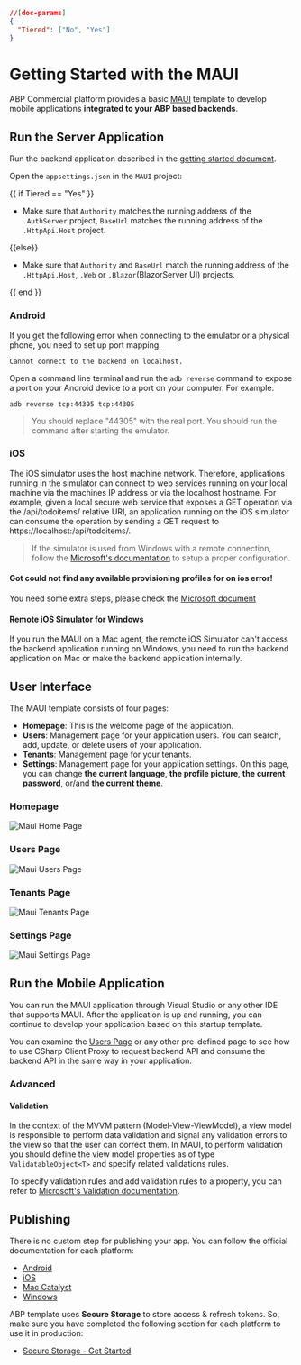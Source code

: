 ````json
//[doc-params]
{
  "Tiered": ["No", "Yes"]
}
````

# Getting Started with the MAUI

ABP Commercial platform provides a basic [MAUI](https://docs.microsoft.com/en-us/dotnet/maui/what-is-maui) template to develop mobile applications **integrated to your ABP based backends**.

## Run the Server Application

Run the backend application described in the [getting started document](../../../get-started/index.md).

Open the `appsettings.json` in the `MAUI` project:

{{ if Tiered == "Yes" }}

* Make sure that `Authority` matches the running address of the `.AuthServer` project, `BaseUrl` matches the running address of the `.HttpApi.Host` project.

{{else}}

* Make sure that `Authority` and `BaseUrl` match the running address of the `.HttpApi.Host`, `.Web` or `.Blazor`(BlazorServer UI) projects.

{{ end }}

### Android

If you get the following error when connecting to the emulator or a physical phone, you need to set up port mapping.

```
Cannot connect to the backend on localhost. 
```

Open a command line terminal and run the `adb reverse` command to expose a port on your Android device to a port on your computer. For example:

`adb reverse tcp:44305 tcp:44305`

> You should replace "44305" with the real port.
> You should run the command after starting the emulator.

### iOS

The iOS simulator uses the host machine network. Therefore, applications running in the simulator can connect to web services running on your local machine via the machines IP address or via the localhost hostname. For example, given a local secure web service that exposes a GET operation via the /api/todoitems/ relative URI, an application running on the iOS simulator can consume the operation by sending a GET request to https://localhost:<port>/api/todoitems/.

> If the simulator is used from Windows with a remote connection, follow the [Microsoft's documentation](https://docs.microsoft.com/en-us/xamarin/cross-platform/deploy-test/connect-to-local-web-services#specify-the-local-machine-address) to setup a proper configuration.

#### Got could not find any available provisioning profiles for on ios error!

You need some extra steps, please check the [Microsoft document](https://learn.microsoft.com/en-us/xamarin/ios/get-started/installation/device-provisioning/)

#### Remote iOS Simulator for Windows

If you run the MAUI on a Mac agent, the remote iOS Simulator can't access the backend application running on Windows, you need to run the backend application on Mac or make the backend application internally.

## User Interface

The MAUI template consists of four pages: 
* **Homepage**: This is the welcome page of the application.
* **Users**: Management page for your application users. You can search, add, update, or delete users of your application.
* **Tenants**: Management page for your tenants. 
* **Settings**: Management page for your application settings. On this page, you can change **the current language**, **the profile picture**, **the current password**, or/and **the current theme**.

### Homepage

![Maui Home Page](./images/maui-home-page.png)

### Users Page

![Maui Users Page](./images/maui-users-page.png)

### Tenants Page

![Maui Tenants Page](./images/maui-tenants-page.png)

### Settings Page

![Maui Settings Page](./images/maui-settings-page.png)

## Run the Mobile Application

You can run the MAUI application through Visual Studio or any other IDE that supports MAUI. After the application is up and running, you can continue to develop your application based on this startup template.

You can examine the [Users Page](#users-page) or any other pre-defined page to see how to use CSharp Client Proxy to request backend API and consume the backend API in the same way in your application.

### Advanced

#### Validation

In the context of the MVVM pattern (Model-View-ViewModel), a view model is responsible to perform data validation and signal any validation errors to the view so that the user can correct them. In MAUI, to perform validation you should define the view model properties as of type `ValidatableObject<T>` and specify related validations rules.

To specify validation rules and add validation rules to a property, you can refer to [Microsoft's Validation documentation](https://learn.microsoft.com/en-us/dotnet/architecture/maui/validation).

## Publishing
There is no custom step for publishing your app. You can follow the official documentation for each platform:
- [Android](https://learn.microsoft.com/en-us/dotnet/maui/android/deployment/?view=net-maui-8.0)
- [iOS](https://learn.microsoft.com/en-us/dotnet/maui/ios/deployment/?view=net-maui-8.0)
- [Mac Catalyst](https://learn.microsoft.com/en-us/dotnet/maui/mac-catalyst/deployment/?view=net-maui-8.0)
- [Windows](https://learn.microsoft.com/en-us/dotnet/maui/windows/deployment/overview?view=net-maui-8.0)

ABP template uses **Secure Storage** to store access & refresh tokens. So, make sure you have completed the following section for each platform to use it in production:
- [Secure Storage - Get Started](https://learn.microsoft.com/en-us/dotnet/maui/platform-integration/storage/secure-storage?view=net-maui-8.0&tabs=android#get-started)